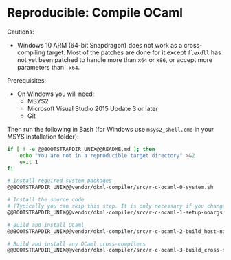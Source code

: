 # Reproducible: Compile OCaml

Cautions:
* Windows 10 ARM (64-bit Snapdragon) does not work as a cross-compiling target. Most of the patches are done for it except `flexdll` has not yet been patched
  to handle more than `x64` or `x86`, or accept more parameters than `-x64`.

Prerequisites:
* On Windows you will need:
  * MSYS2
  * Microsoft Visual Studio 2015 Update 3 or later
  * Git

Then run the following in Bash (for Windows use `msys2_shell.cmd` in your MSYS installation folder):

```bash
if [ ! -e @@BOOTSTRAPDIR_UNIX@@README.md ]; then
    echo "You are not in a reproducible target directory" >&2
    exit 1
fi

# Install required system packages
@@BOOTSTRAPDIR_UNIX@@vendor/dkml-compiler/src/r-c-ocaml-0-system.sh

# Install the source code
# (Typically you can skip this step. It is only necessary if you changed any of these scripts or don't have a complete reproducible directory)
@@BOOTSTRAPDIR_UNIX@@vendor/dkml-compiler/src/r-c-ocaml-1-setup-noargs.sh

# Build and install OCaml
@@BOOTSTRAPDIR_UNIX@@vendor/dkml-compiler/src/r-c-ocaml-2-build_host-noargs.sh

# Build and install any OCaml cross-compilers
@@BOOTSTRAPDIR_UNIX@@vendor/dkml-compiler/src/r-c-ocaml-3-build_cross-noargs.sh
```
